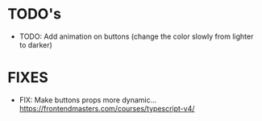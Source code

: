 # TODO's

- TODO: Add animation on buttons (change the color slowly from lighter to darker)

# FIXES

- FIX: Make buttons props more dynamic... https://frontendmasters.com/courses/typescript-v4/

